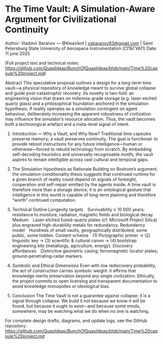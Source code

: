 # The Time Vault: A Simulation-Aware Argument for Civilizational Continuity
Author: Vladimir Baranov — @Kwazikot | vsbaranov83@gmail.com | Saint Petersburg State University of Aerospace Instrumentation (СПБГУАП)
Date: 11 june 2025

(Full project text and technical notes: https://github.com/QuasiIdeas/BunchOfQuasiIdeas/blob/main/Time%20capsule%20project.md)

Abstract
This speculative proposal outlines a design for a long-term time vault—a physical repository of knowledge meant to survive global collapse and guide post-catastrophic recovery. Its novelty is two-fold: an engineering vision that draws on millennia-grade storage (e.g. laser-etched quartz glass) and a philosophical foundation anchored in the simulation hypothesis. If reality operates as a simulation contingent on agent behaviour, deliberately increasing the apparent robustness of civilization may influence the simulator’s resource allocation. Thus, the vault becomes both a technological artefact and a meta-level signal of intent.

1. Introduction — Why a Vault, and Why Now?
Traditional time capsules preserve memory; a vault preserves continuity. The goal is functional: to provide reboot instructions for any future intelligence—human or otherwise—forced to rebuild technology from scratch. By embedding self-decoding heuristics and universally recognisable motifs, the vault aspires to remain intelligible across vast cultural and temporal gaps.

2. The Simulation Hypothesis as Rationale
Building on Bostrom’s argument, the simulation-conditionality thesis suggests that continued runtime for a given branch of reality could depend on signals of foresight, cooperation and self-repair emitted by the agents inside. A time vault is therefore more than a storage device; it is an ontological gesture that intelligence in this world is capable of long-term planning and therefore “worth” continued computation.

3. Technical Outline
Longevity targets Survivability ≥ 10 000 years; resistance to moisture, radiation, magnetic fields and biological decay.
Medium Laser-etched fused-quartz plates (cf. Microsoft Project Silica) plus engraved high-durability metals for redundancy.
Redundancy model Hundreds of small vaults, geographically distributed; some public, some hidden.
Content schema (1) Pictographic primer → (2) linguistic key → (3) scientific & cultural canon → (4) bootstrap engineering kits (metallurgy, agriculture, energy).
Discovery affordances Distinctive geometric casing; ferromagnetic locator plates; ground-penetrating-radar markers.

4. Symbolic and Ethical Dimensions
Even with low rediscovery probability, the act of construction carries symbolic weight: it affirms that knowledge merits preservation beyond any single civilization. Ethically, the project commits to open licensing and transparent documentation to avoid knowledge monopolies or ideological bias.

5. Conclusion
The Time Vault is not a guarantee against collapse; it is a signal through collapse. We build it not because we know it will be found, but because it ought to exist—and because some minds, somewhere, may be watching what we do when no one is watching.

For complete design drafts, diagrams, and update logs, see the GitHub repository:
https://github.com/QuasiIdeas/BunchOfQuasiIdeas/blob/main/Time%20capsule%20project.md
